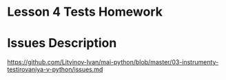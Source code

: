 # Lesson 4 Tests Homework

# Issues Description

https://github.com/Litvinov-Ivan/mai-python/blob/master/03-instrumenty-testirovaniya-v-python/issues.md
